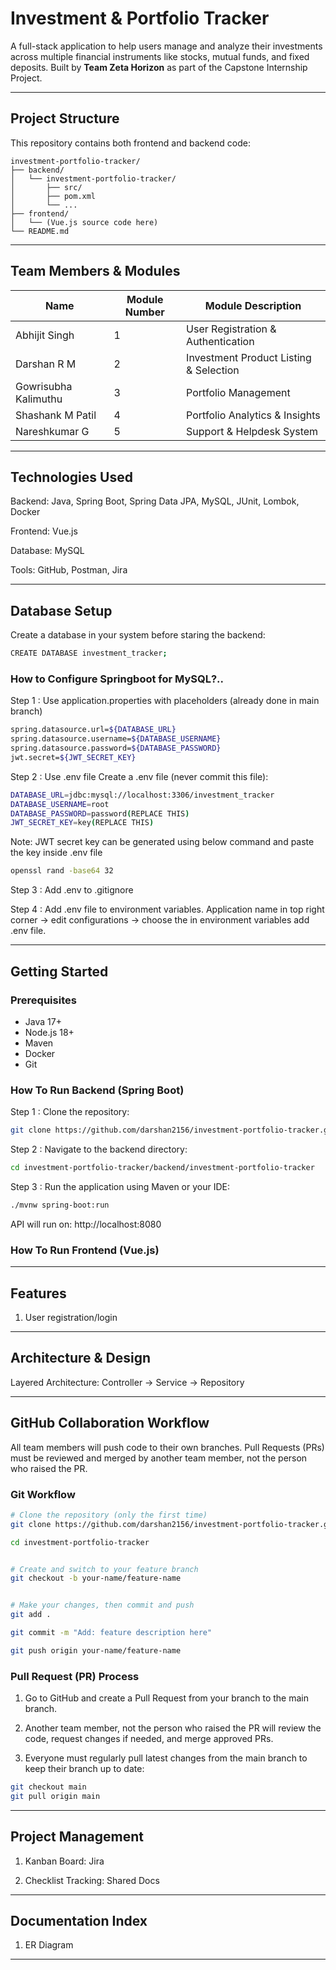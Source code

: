 # Investment & Portfolio Tracker

A full-stack application to help users manage and analyze their investments across multiple financial instruments like stocks, mutual funds, and fixed deposits. Built by **Team Zeta Horizon** as part of the Capstone Internship Project.

---

## Project Structure

This repository contains both frontend and backend code:
```
investment-portfolio-tracker/
├── backend/
│   └── investment-portfolio-tracker/
│       ├── src/
│       ├── pom.xml
│       └── ...
├── frontend/
│   └── (Vue.js source code here)
└── README.md
```

---

## Team Members & Modules

| Name                     | Module Number | Module Description                       |
|--------------------------|---------------|------------------------------------------|
| Abhijit Singh            | 1             | User Registration & Authentication       |
| Darshan R M              | 2             | Investment Product Listing & Selection   |
| Gowrisubha Kalimuthu     | 3             | Portfolio Management                     |
| Shashank M Patil         | 4             | Portfolio Analytics & Insights           |
| Nareshkumar G            | 5             | Support & Helpdesk System                |

---

## Technologies Used
Backend: Java, Spring Boot, Spring Data JPA, MySQL, JUnit, Lombok, Docker

Frontend: Vue.js

Database: MySQL

Tools: GitHub, Postman, Jira

---

## Database Setup

Create a database in your system before staring the backend:
``` bash
CREATE DATABASE investment_tracker;
```

### How to Configure Springboot for MySQL?..

Step 1 : Use application.properties with placeholders (already done in main branch)
``` bash
spring.datasource.url=${DATABASE_URL}
spring.datasource.username=${DATABASE_USERNAME}
spring.datasource.password=${DATABASE_PASSWORD}
jwt.secret=${JWT_SECRET_KEY}
```

Step 2 : Use .env file
Create a .env file (never commit this file):
``` bash
DATABASE_URL=jdbc:mysql://localhost:3306/investment_tracker
DATABASE_USERNAME=root
DATABASE_PASSWORD=password(REPLACE THIS)
JWT_SECRET_KEY=key(REPLACE THIS)
```
Note: JWT secret key can be generated using below command and paste the key inside .env file
``` bash
openssl rand -base64 32
```

Step 3 : Add .env to .gitignore

Step 4 : Add .env file to environment variables. Application name in top right corner -> edit configurations -> choose the in environment variables add .env file.

---

## Getting Started

### Prerequisites

- Java 17+
- Node.js 18+
- Maven
- Docker
- Git


### How To Run Backend (Spring Boot)

Step 1 : Clone the repository:
``` bash 
git clone https://github.com/darshan2156/investment-portfolio-tracker.git
```

Step 2 : Navigate to the backend directory:
``` bash 
cd investment-portfolio-tracker/backend/investment-portfolio-tracker
```

Step 3 : Run the application using Maven or your IDE:
``` bash 
./mvnw spring-boot:run
```

API will run on: http://localhost:8080

### How To Run Frontend (Vue.js)



---

## Features
1. User registration/login 

---

## Architecture & Design
Layered Architecture: Controller → Service → Repository

---

## GitHub Collaboration Workflow
All team members will push code to their own branches. Pull Requests (PRs) must be reviewed and merged by another team member, not the person who raised the PR.

### Git Workflow

``` bash
# Clone the repository (only the first time)
git clone https://github.com/darshan2156/investment-portfolio-tracker.git

cd investment-portfolio-tracker


# Create and switch to your feature branch
git checkout -b your-name/feature-name


# Make your changes, then commit and push
git add .

git commit -m "Add: feature description here"

git push origin your-name/feature-name
``` 

### Pull Request (PR) Process

1. Go to GitHub and create a Pull Request from your branch to the main branch.

2. Another team member, not the person who raised the PR will review the code, request changes if needed, and merge approved PRs.

3. Everyone must regularly pull latest changes from the main branch to keep their branch up to date:

``` bash
git checkout main
git pull origin main
```

--- 

## Project Management

1. Kanban Board: Jira

2. Checklist Tracking: Shared Docs

---

## Documentation Index

1. ER Diagram

---